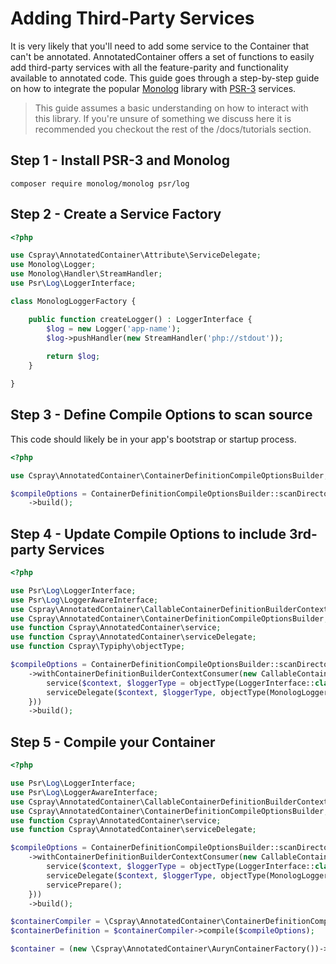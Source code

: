 # Adding Third-Party Services

It is very likely that you'll need to add some service to the Container that can't be annotated. AnnotatedContainer offers a set of functions to easily add third-party services with all the feature-parity and functionality available to annotated code. This guide goes through a step-by-step guide on how to integrate the popular [Monolog](https://github.com/Seldaek/monolog) library with [PSR-3](https://www.php-fig.org/psr/psr-3/) services. 

> This guide assumes a basic understanding on how to interact with this library. If you're unsure of something we discuss here it is recommended you checkout the rest of the /docs/tutorials section.

## Step 1 - Install PSR-3 and Monolog

```shell
composer require monolog/monolog psr/log
```

## Step 2 - Create a Service Factory

```php
<?php

use Cspray\AnnotatedContainer\Attribute\ServiceDelegate;
use Monolog\Logger;
use Monolog\Handler\StreamHandler;
use Psr\Log\LoggerInterface;

class MonologLoggerFactory {

    public function createLogger() : LoggerInterface {
        $log = new Logger('app-name');
        $log->pushHandler(new StreamHandler('php://stdout'));
        
        return $log;
    }

}
```

## Step 3 - Define Compile Options to scan source

This code should likely be in your app's bootstrap or startup process.

```php
<?php

use Cspray\AnnotatedContainer\ContainerDefinitionCompileOptionsBuilder;

$compileOptions = ContainerDefinitionCompileOptionsBuilder::scanDirectories(__DIR__ . '/src')
    ->build();
```

## Step 4 - Update Compile Options to include 3rd-party Services

```php
<?php

use Psr\Log\LoggerInterface;
use Psr\Log\LoggerAwareInterface;
use Cspray\AnnotatedContainer\CallableContainerDefinitionBuilderContextConsumer;
use Cspray\AnnotatedContainer\ContainerDefinitionCompileOptionsBuilder;
use function Cspray\AnnotatedContainer\service;
use function Cspray\AnnotatedContainer\serviceDelegate;
use function Cspray\Typiphy\objectType;

$compileOptions = ContainerDefinitionCompileOptionsBuilder::scanDirectories(__DIR__ . '/src')
    ->withContainerDefinitionBuilderContextConsumer(new CallableContainerDefinitionBuilderContextConsumer(function($context) {
        service($context, $loggerType = objectType(LoggerInterface::class));
        serviceDelegate($context, $loggerType, objectType(MonologLoggerFactory::class), 'createLogger');
    }))
    ->build();
```

## Step 5 - Compile your Container

```php
<?php

use Psr\Log\LoggerInterface;
use Psr\Log\LoggerAwareInterface;
use Cspray\AnnotatedContainer\CallableContainerDefinitionBuilderContextConsumer;
use Cspray\AnnotatedContainer\ContainerDefinitionCompileOptionsBuilder;
use function Cspray\AnnotatedContainer\service;
use function Cspray\AnnotatedContainer\serviceDelegate;

$compileOptions = ContainerDefinitionCompileOptionsBuilder::scanDirectories(__DIR__ . '/src')
    ->withContainerDefinitionBuilderContextConsumer(new CallableContainerDefinitionBuilderContextConsumer(function($context) {
        service($context, $loggerType = objectType(LoggerInterface::class));
        serviceDelegate($context, $loggerType, objectType(MonologLoggerFactory::class), 'createLogger');
        servicePrepare();
    }))
    ->build();

$containerCompiler = \Cspray\AnnotatedContainer\ContainerDefinitionCompilerFactory::withoutCache()->getCompiler();
$containerDefinition = $containerCompiler->compile($compileOptions);

$container = (new \Cspray\AnnotatedContainer\AurynContainerFactory())->createContainer($containerDefinition);
```
